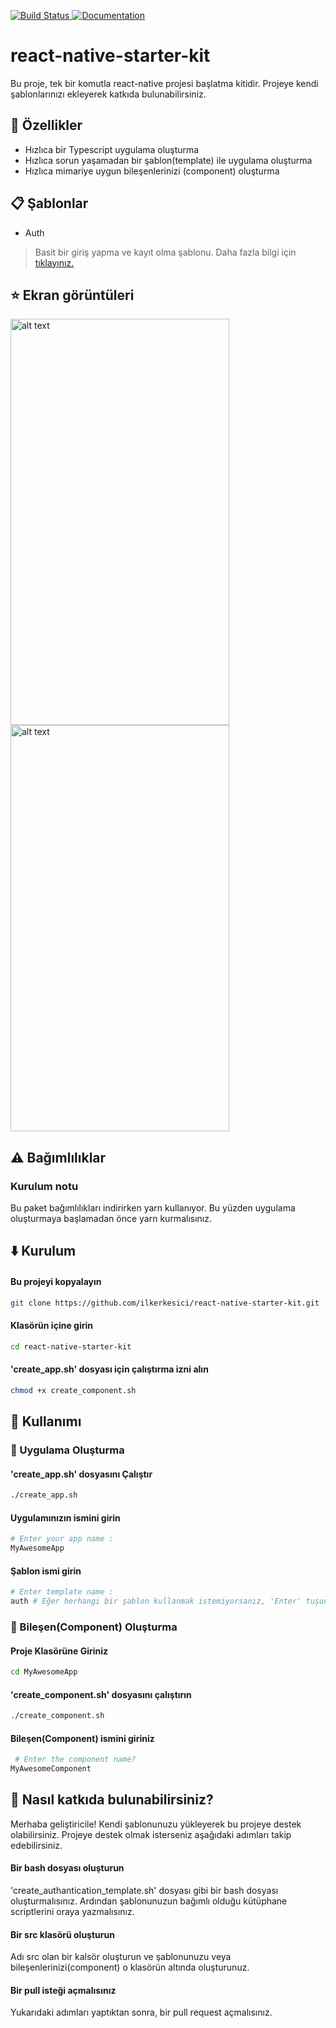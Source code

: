 <p>
  <a href="https://github.com/ilkerkesici/react-native-starter-kit/blob/master/README.tr.md">
    <img alt="Build Status" src="https://img.shields.io/static/v1?label=dil&message=tr&color=red" target="_blank" />
 </a>
  <a href="https://github.com/ilkerkesici/react-native-starter-kit/blob/master/README.md">
    <img alt="Documentation" src="https://img.shields.io/static/v1?label=lang&message=en&color=blue" target="_blank" />
  </a>
  
</p>

# react-native-starter-kit
Bu proje, tek bir komutla react-native projesi başlatma kitidir. Projeye kendi şablonlarınızı ekleyerek katkıda bulunabilirsiniz.

## :star2: Özellikler
- Hızlıca bir Typescript uygulama oluşturma
- Hızlıca sorun yaşamadan bir şablon(template) ile uygulama oluşturma
- Hızlıca mimariye uygun bileşenlerinizi (component) oluşturma

## :clipboard: Şablonlar
- Auth
>Basit bir giriş yapma ve kayıt olma şablonu. Daha fazla bilgi için <a href="https://github.com/ilkerkesici/react-native-starter-kit/tree/master/template/only_auth"> tıklayınız. </a>

## :star: Ekran görüntüleri
<p float="left">
  <img src="https://github.com/ilkerkesici/react-native-starter-kit/blob/master/template/only_auth/assets/login_ss_1.png" alt="alt text" width="350px" height="650px">
  <img src="https://github.com/ilkerkesici/react-native-starter-kit/blob/master/template/only_auth/assets/register_ss.png" alt="alt text" width="350px" height="650px">
</p>

## :warning: Bağımlılıklar
### Kurulum notu
Bu paket bağımlılıkları indirirken yarn kullanıyor. Bu yüzden uygulama oluşturmaya başlamadan önce yarn kurmalısınız.

## :arrow_down: Kurulum
#### Bu projeyi kopyalayın

```sh
git clone https://github.com/ilkerkesici/react-native-starter-kit.git
```
#### Klasörün içine girin

```sh
cd react-native-starter-kit
```
#### 'create_app.sh' dosyası için çalıştırma izni alın

```sh
chmod +x create_component.sh
```

## :flashlight: Kullanımı
### :iphone: Uygulama Oluşturma

#### 'create_app.sh' dosyasını Çalıştır

```sh
./create_app.sh
```
#### Uygulamınızın ismini girin

```sh
# Enter your app name :
MyAwesomeApp
```
#### Şablon ismi girin

```sh
# Enter template name :
auth # Eğer herhangi bir şablon kullanmak istemiyorsanız, 'Enter' tuşuna basmanız yeterli.
```
### :rocket: Bileşen(Component) Oluşturma
#### Proje Klasörüne Giriniz
```sh
cd MyAwesomeApp
```
#### 'create_component.sh' dosyasını çalıştırın 
```sh
./create_component.sh
```
#### Bileşen(Component) ismini giriniz
```sh
 # Enter the component name?
MyAwesomeComponent
```

## :clap: Nasıl katkıda bulunabilirsiniz?
Merhaba geliştiricile! Kendi şablonunuzu yükleyerek bu projeye destek olabilirsiniz. Projeye destek olmak isterseniz aşağıdaki adımları takip edebilirsiniz.

#### Bir bash dosyası oluşturun
'create_authantication_template.sh' dosyası gibi bir bash dosyası oluşturmalısınız. Ardından şablonunuzun bağımlı olduğu kütüphane scriptlerini oraya yazmalısınız.

#### Bir src klasörü oluşturun
Adı src olan bir kalsör oluşturun ve şablonunuzu veya bileşenlerinizi(component) o klasörün altında oluşturunuz.

#### Bir pull isteği açmalısınız
Yukarıdaki adımları yaptıktan sonra, bir pull request açmalısınız.
